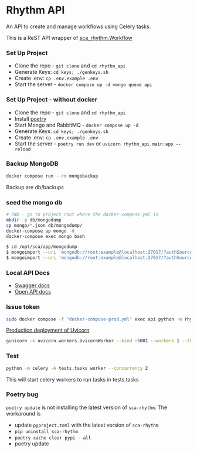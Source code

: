 # Rhythm API
An API to create and manage workflows using Celery tasks.

This is a ReST API wrapper of [sca_rhythm.Workflow](https://pypi.org/project/sca-rhythm/)


### Set Up Project
- Clone the repo - `git clone` and `cd rhythm_api`
- Generate Keys: `cd keys; ./genkeys.sh`
- Create .env: `cp .env.example .env`
- Start the server - `docker compose up -d mongo queue api`

### Set Up Project - without docker
- Clone the repo - `git clone` and `cd rhythm_api`
- Install [poetry](https://python-poetry.org/docs/)
- Start Mongo and RabbitMQ - `docker compose up -d`
- Generate Keys: `cd keys; ./genkeys.sh`
- Create .env: `cp .env.example .env`
- Start the server - `poetry run dev` or `uvicorn rhythm_api.main:app --reload`

### Backup MongoDB
```bash
docker compose run --rm mongobackup
```
Backup are db/backups


### seed the mongo db
```bash
# PWD - go to project root where the docker-compose.yml is
mkdir -p db/mongodump
cp mongo/*.json db/mongodump/
docker-compose up mongo -d
docker-compose exec mongo bash

$ cd /opt/sca/app/mongodump
$ mongoimport --uri 'mongodb://root:example@localhost:27017/?authSource=admin' --jsonArray --db celery --collection celery_taskmeta --file celery_taskmeta.json
$ mongoimport --uri 'mongodb://root:example@localhost:27017/?authSource=admin' --jsonArray --db celery --collection workflow_meta --file workflow_meta.json
```

### Local API Docs
- [Swagger docs](http://127.0.0.1:5000/docs#/)
- [Open API docs](http://127.0.0.1:5000/redoc)

### Issue token
```bash
sudo docker compose -f "docker-compose-prod.yml" exec api python -m rhythm_api.scripts.issue_token --sub <app-id>
```


[Production deployment of Uvicorn](https://www.uvicorn.org/deployment/#gunicorn)
```bash
gunicorn -k uvicorn.workers.UvicornWorker --bind :5001 --workers 1 --threads 1 --timeout 0 rhythm_api.main:app
```

### Test
```bash
python -m celery -A tests.tasks worker --concurrency 2
```

This will start celery workers to run tasks in tests.tasks


### Poetry bug

`poetry update` is not installing the latest version of `sca-rhythm`. The workaround is
- update `pyproject.toml` with the latest version of `sca-rhythm`
- `pip uninstall sca-rhythm`
- `poetry cache clear pypi --all`
- poetry update